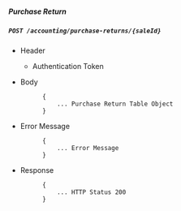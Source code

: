 ##### Purchase Return

##### `POST /accounting/purchase-returns/{saleId}`
+ Header
	- Authentication Token
+ Body

			{
				... Purchase Return Table Object
			}
+ Error Message

			{
				... Error Message
			}            
+ Response

            {
				... HTTP Status 200
			}